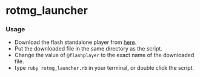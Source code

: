 # rotmg_launcher

### Usage
*  Download the flash standalone player from [here](https://www.adobe.com/support/flashplayer/downloads.html).
*  Put the downloaded file in the same directory as the script.
*  Change the value of `@flashplayer` to the exact name of the downloaded file.
*  type `ruby rotmg_launcher.rb` in your terminal, or double click the script.